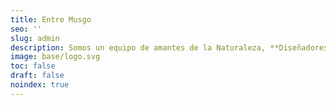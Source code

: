 ```yaml
---
title: Entre Musgo
seo: ''
slug: admin
description: Somos un equipo de amantes de la Naturaleza, **Diseñadores de Interiores Especializados en Paisajismo y Jardines Verticales**.
image: base/logo.svg
toc: false
draft: false
noindex: true
---
```

